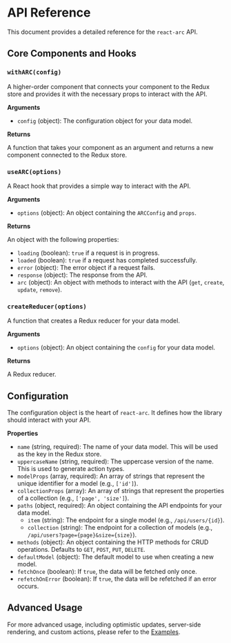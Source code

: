 
# API Reference

This document provides a detailed reference for the `react-arc` API.

## Core Components and Hooks

### `withARC(config)`

A higher-order component that connects your component to the Redux store and provides it with the necessary props to interact with the API.

**Arguments**

*   `config` (object): The configuration object for your data model.

**Returns**

A function that takes your component as an argument and returns a new component connected to the Redux store.

### `useARC(options)`

A React hook that provides a simple way to interact with the API.

**Arguments**

*   `options` (object): An object containing the `ARCConfig` and `props`.

**Returns**

An object with the following properties:

*   `loading` (boolean): `true` if a request is in progress.
*   `loaded` (boolean): `true` if a request has completed successfully.
*   `error` (object): The error object if a request fails.
*   `response` (object): The response from the API.
*   `arc` (object): An object with methods to interact with the API (`get`, `create`, `update`, `remove`).

### `createReducer(options)`

A function that creates a Redux reducer for your data model.

**Arguments**

*   `options` (object): An object containing the `config` for your data model.

**Returns**

A Redux reducer.

## Configuration

The configuration object is the heart of `react-arc`. It defines how the library should interact with your API.

**Properties**

*   `name` (string, required): The name of your data model. This will be used as the key in the Redux store.
*   `uppercaseName` (string, required): The uppercase version of the name. This is used to generate action types.
*   `modelProps` (array, required): An array of strings that represent the unique identifier for a model (e.g., `['id']`).
*   `collectionProps` (array): An array of strings that represent the properties of a collection (e.g., `['page', 'size']`).
*   `paths` (object, required): An object containing the API endpoints for your data model.
    *   `item` (string): The endpoint for a single model (e.g., `/api/users/{id}`).
    *   `collection` (string): The endpoint for a collection of models (e.g., `/api/users?page={page}&size={size}`).
*   `methods` (object): An object containing the HTTP methods for CRUD operations. Defaults to `GET`, `POST`, `PUT`, `DELETE`.
*   `defaultModel` (object): The default model to use when creating a new model.
*   `fetchOnce` (boolean): If `true`, the data will be fetched only once.
*   `refetchOnError` (boolean): If `true`, the data will be refetched if an error occurs.

## Advanced Usage

For more advanced usage, including optimistic updates, server-side rendering, and custom actions, please refer to the [Examples](./Examples.md).
